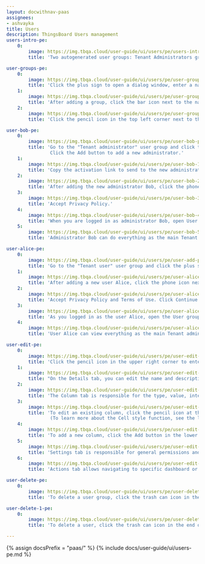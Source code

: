 ```yaml
---
layout: docwithnav-paas
assignees:
- ashvayka
title: Users
description: ThingsBoard Users management
users-intro-pe:
    0:
        image: https://img.tbqa.cloud/user-guide/ui/users/pe/users-intro-pe.png
        title: 'Two autogenerated user groups: Tenant Administrators group with all permissions and Tenant Users group with read-only permissions.'

user-groups-pe:
    0:
        image: https://img.tbqa.cloud/user-guide/ui/users/pe/user-groups-pe.png
        title: 'Click the plus sign to open a dialog window, enter a name for the new group, and add the new group by clicking the Add button.'
    1:
        image: https://img.tbqa.cloud/user-guide/ui/users/pe/user-groups-1-pe.png
        title: 'After adding a group, click the bar icon next to the name to open a new group.'
    2:
        image: https://img.tbqa.cloud/user-guide/ui/users/pe/user-groups-2-pe.png
        title: 'Click the pencil icon in the top left corner next to the group name to open the entity group details. Open Roles tab and click the plus icon to add a new role.'

user-bob-pe:
    0:
        image: https://img.tbqa.cloud/user-guide/ui/users/pe/user-bob-pe.png
        title: 'Go to the "Tenant administrator" user group and click the plus sign in the top right corner of the screen. Enter the administrator email address, first and last name. 
                Click the Add button to add a new administrator.'
    1:
        image: https://img.tbqa.cloud/user-guide/ui/users/pe/user-bob-1-pe.png
        title: 'Copy the activation link to send to the new administrator to activate his account. Click OK.'
    2:
        image: https://img.tbqa.cloud/user-guide/ui/users/pe/user-bob-2-pe.png
        title: 'After adding the new administrator Bob, click the phone icon next to the name to log in as him.'
    3:
        image: https://img.tbqa.cloud/user-guide/ui/users/pe/user-bob-3-pe.png
        title: 'Accept Privacy Policy.'
    4:
        image: https://img.tbqa.cloud/user-guide/ui/users/pe/user-bob-4-pe.png
        title: 'When you are logged in as administrator Bob, open User Groups from the left main menu.'
    5:
        image: https://img.tbqa.cloud/user-guide/ui/users/pe/user-bob-5-pe.png
        title: 'Administrator Bob can do everything as the main Tenant administrator can do.'

user-alice-pe:
    0:
        image: https://img.tbqa.cloud/user-guide/ui/users/pe/user-add-pe.png
        title: 'Go to the "Tenant user" user group and click the plus sign in the upper right corner of the screen. Enter the email address, first and last name of the user. Click the Add button to add a new user.'
    1:
        image: https://img.tbqa.cloud/user-guide/ui/users/pe/user-alice-pe.png
        title: 'After adding a new user Alice, click the phone icon next to the name to log in as her.'
    2:
        image: https://img.tbqa.cloud/user-guide/ui/users/pe/user-alice-1-pe.png
        title: 'Accept Privacy Policy and Terms of Use. Click Continue.'
    3:
        image: https://img.tbqa.cloud/user-guide/ui/users/pe/user-alice-2-pe.png
        title: 'As you logged in as the user Alice, open the User groups from the left main menu.'
    4:
        image: https://img.tbqa.cloud/user-guide/ui/users/pe/user-alice-3-pe.png
        title: 'User Alice can view everything as the main Tenant administrator can, but cannot add, edit or delete entities.'

user-edit-pe:
    0:
        image: https://img.tbqa.cloud/user-guide/ui/users/pe/user-edit-pe.png
        title: 'Click the pencil icon in the upper right corner to enter edit mode.'
    1:
        image: https://img.tbqa.cloud/user-guide/ui/users/pe/user-edit-1-pe.png
        title: "On the Details tab, you can edit the name and description of the user group. However, please note that changing the description will not affect the permissions of the user group."
    2:
        image: https://img.tbqa.cloud/user-guide/ui/users/pe/user-edit-2-pe.png
        title: 'The Column tab is responsible for the type, value, interface and sort order of the columns of the user group.'
    3:
        image: https://img.tbqa.cloud/user-guide/ui/users/pe/user-edit-3-pe.png
        title: 'To edit an existing column, click the pencil icon at the end of the column row. Make you changes and click the Save button to apply the changes.
                (To learn more about the Cell style function, see the link below)'
    4:
        image: https://img.tbqa.cloud/user-guide/ui/users/pe/user-edit-4-pe.png
        title: 'To add a new column, click the Add button in the lower left of the dialog. A new row will appear where you can add a column.'
    5:
        image: https://img.tbqa.cloud/user-guide/ui/users/pe/user-edit-5-pe.png
        title: 'Settings tab is responsible for general permissions and interface of the columns.'
    6:
        image: https://img.tbqa.cloud/user-guide/ui/users/pe/user-edit-6-pe.png
        title: 'Actions tab allows navigating to specific dashboard or add a custom action (To learn more about the Actions, see the link below).'

user-delete-pe:
    0:
        image: https://img.tbqa.cloud/user-guide/ui/users/pe/user-delete-pe.png
        title: 'To delete a user group, click the trash can icon in the end of its row and confirm deletion.'

user-delete-1-pe:
    0:
        image: https://img.tbqa.cloud/user-guide/ui/users/pe/user-delete-1-pe.png
        title: 'To delete a user, click the trash can icon in the end of its row and confirm deletion.'

---
```


{% assign docsPrefix = "paas/" %}
{% include docs/user-guide/ui/users-pe.md %}
